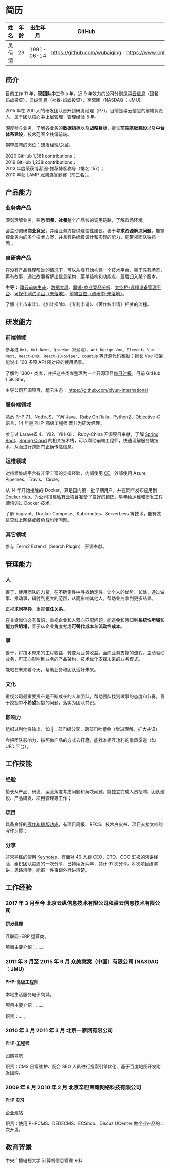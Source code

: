 # 简历

| 姓名   | 年龄 | 出生年月   | GitHub                       | 博客                               | 掘金                                            |
| ------ | ---- | ---------- | ---------------------------- | ---------------------------------- | ----------------------------------------------- |
| 吴佰清 | 29   | 1991-06-14 | https://github.com/wubaiqing | https://www.cnblogs.com/wubaiqing/ | https://juejin.im/user/5a0d37bc6fb9a0451a75ef5a |

## 简介

目前工作 11 年，**现团队中**工作 `9` 年，近 9 年效力的公司分别是[禧云信息](http://www.xiyun.com.cn/)（团餐-蚂蚁投资）、[云纵信息](http://www.yunzongnet.com/)（社餐-蚂蚁投资）、窝窝团（NASDAQ ：JMU)。

2015 年在 200 人的研发团队晋升到研发经理（P7）。目前是禧云信息的前端负责人，属于团队核心中上层管理，管理经验 5 年。

深度参与业务，了解各业务的**数据指标**以及**战略目标**，擅长**前端基础建设**以及**中台体系建设**，技术范围全栈偏前端。

期望应聘的岗位：研发经理/总监。

2020 GitHub 1,381 contributions；  
2019 GitHub 1,238 contributions；  
2013 年度荣获博客园-推荐博客称号（排名 157）；  
2010 年获 LAMP 兄弟连答题赛（前三名）。

## 产品能力

### 业务类产品

深刻理解业务，熟悉**团餐、社餐**整个产品线的调用链路，了解市场环境。

会主动调研**商业竞品**，并给业务方提供建设性建议。善于**寻求资源解决问题**，能掌控业务内的多个技术方案，并且有系统级设计和实现的能力，能带领团队独挡一面；

### 自研类产品

在没有产品经理帮助的情况下，可以从零开始构建一个技术平台，善于先有场景，再有故事，通过故事拆解出信息架构，菜单结构和功能点，最后归入某个版本。

**主导：** [禧云前端生态](http://note.youdao.com/noteshare?id=33985951c21d2d2898c8190412dc1219)、[数据大屏](https://www.cnblogs.com/zhengyun_ustc/p/datab.html)、[魔镜-商业竞品分析](https://www.cnblogs.com/zhengyun_ustc/p/mm.html)、[太空桥-远程设备管理平台](https://www.cnblogs.com/zhengyun_ustc/p/spaceb.html)、[可视化测试平台（未落地）](https://xiyun-international.github.io/java-unit-docs/06-other/03-platform)、[前端监控（调研中-未落地）](https://github.com/xiyun-international/rfcs/blob/master/accepted/0003-monitoring-beta.pdf)。

了解《上市审计》、《加计扣除》、《专利申请》、《著作权申请》相关的流程。

## 研发能力

### 前端领域

参与过 `Umi`、`Umi-Next`、`QianKun（微前端）`、`Ant Design Vue`、`Element`、`Vue-Next`、`React-DND`、`React-ID-Swiper`、`countUp` 等开源代码奉献；擅长 Vue 框架能说出 100 多项 API 所对应的使用场景。

了解约 1300+ 类库，并把这些类库整理为一个开源项目[每日时报](https://github.com/wubaiqing/zaobao)，目前 GitHub 1.5K Star。

主导公司开源项目，禧云生态：
https://github.com/xiyun-international

### 服务端领域

熟悉 [PHP 7.1](https://github.com/wubaiqing/meipin)、NodeJS，了解 [Java](https://github.com/wubaiqing/java)、[Ruby On Rails](https://github.com/wubaiqing/mayitemai)、Python2、[Objective-C](https://github.com/wubaiqing/privilege/tree/master/privilege) 语言，14 年是 PHP-高级工程师 晋升为研发经理。

参与过 Laravel5.4、Yii2、Yii1-Gii、 Ruby-China 开源项目奉献，了解 [Spring Boot](https://github.com/wubaiqing/java/tree/master/source/spring-boot)、[Spring Cloud](https://github.com/wubaiqing/java/tree/master/source/spring-cloud) 的相关技术栈，可以帮助前端工程师，快速理解服务端技术、从而进行跨部门正确传递信息。

### 运维领域

对持续集成平台有非常丰富的实操经验，内部使用 [CE](https://www.cnblogs.com/zhengyun_ustc/p/ce.html)，外部使用 Azure Pipelines、Travis、Circle。

从 14 年开始接触的 Docker，算是国内第一批早期用户，并在同年发布应用到 [Docker Hub](https://github.com/wubaiqing/docker-shadowsocks-python)。为公司搭建[私有云](https://www.cnblogs.com/zhengyun_ustc/p/ce.html)项目准备了良好的铺垫，早年给运维和研发工程师培训过 Docker 技术。

了解 Vagrant、Docker Compose、Kubernetes、ServerLess 等技术，能有效排查线上网络或者负载均衡问题。

### 其它领域

参与 iTerm2 Extend（Search Plugin） 开源奉献。

## 管理能力

### 人

善于，使用团队的力量，在不确定性中寻找确定性。让个人的优势、长处，通过做事、推动事，辐射到更大的范围，从而影响其他人，帮助业务拿到更多结果。

正视**求同存异**，重视**信任关系**。

在关键岗位必有备份，重视企业和人双向匹配问题。能避免和感知到**系统性坍塌**和**能力性坍塌**，善于从企业角度考虑**可替代成本**和**流动性成本**。

### 事

善于，将技术带来的工程收益，转变为业务收益。面向业务支撑的流程，主动驱动业务，可正向影响到业务的产品架构，技术优化支撑未来的业务模式。

能站在未来看今天，帮助业务和团队活好未来。

### 文化

重视公司最重要资产是不断成长的人和团队，帮助团队找到做事的态度和节奏，善于挖掘中**不希望**拥抱的问题，落实为团队共识。

### 影响力

组织过利他性输出，如 ：部门级分享，跨部门吐槽会（增进理解，扩大共识）。

会把团队影响力，按照做产品的方式去打磨，能找准相互功利的借风渠道（如 UED 平台）。

## 工作技能

### 经验

擅长从产品、研发、运营角度考虑问题和解决问题，能独立完成人员招聘、团队建设、产品研发、项目管理等工作；

### 项目

具备良好的[写作和排版功底](https://xiyun-international.github.io/java-unit-docs/04-complex/01-optimize)，有项目周报、RFCS、技术白皮书、项目交接文档的写作习惯；

### 分享

非常熟练的使用 [Keynotes](http://note.youdao.com/noteshare?id=33985951c21d2d2898c8190412dc1219)，有面对 40 人跟 CEO、CTO、COO 汇报的演讲经验，组织团队每周的一次分享，已持续近两年，共计 91 次分享。8 次项目级演讲，思路清晰，能把一件事跟外行讲清楚。

## 工作经验

### 2017 年 3 月至今 北京云纵信息技术有限公司和禧云信息技术有限公司

#### 研发经理

互联网+ERP 运营商。

项目主要介绍：....。

### 2011 年 3 月至 2015 年 9 月 众美窝窝（中国）有限公司 (NASDAQ ：JMU)

#### PHP-高级工程师

本地生活服务电子商城。

项目主要介绍：....。

职责：....。

### 2010 年 3 月 2011 年 3 月 北京一家网有限公司

#### PHP-工程师

团购导航

职责：CMS 日常维护、配合 SEO 人员进行搜索引擎优化、基于百度地图开发附近团购。

### 2009 年 8 月 2010 年 2 月 北京辛巴荣耀网络科技有限公司

#### PHP 实习

企业建站

职责：使用 PHPCMS、DEDECMS、ECShop、Discuz UCenter 做企业产品的二次开发。

## 教育背景

中央广播电视大学 计算机信息管理 专科
